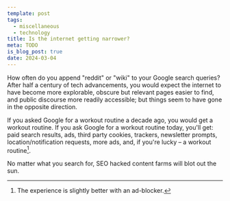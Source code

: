 ```yaml
---
template: post
tags:
  - miscellaneous
  - technology
title: Is the internet getting narrower?
meta: TODO
is_blog_post: true
date: 2024-03-04
---
```


How often do you append "reddit" or "wiki" to your Google search queries? <br>
After half a century of tech advancements, you would expect the internet to have become more explorable, obscure but relevant pages easier to find, and
public discourse more readily accessible;
but things seem to have gone in the opposite direction.

If you asked Google for a workout routine a decade ago, you would get a workout routine.
If you ask Google for a workout routine today, you'll get: paid search results, ads, third party cookies, trackers, newsletter prompts, location/notification requests, more ads, and, if you're lucky – a workout routine[^1].

No matter what you search for, SEO hacked content farms will blot out the sun.

[^1]: The experience is slightly better with an ad-blocker.
